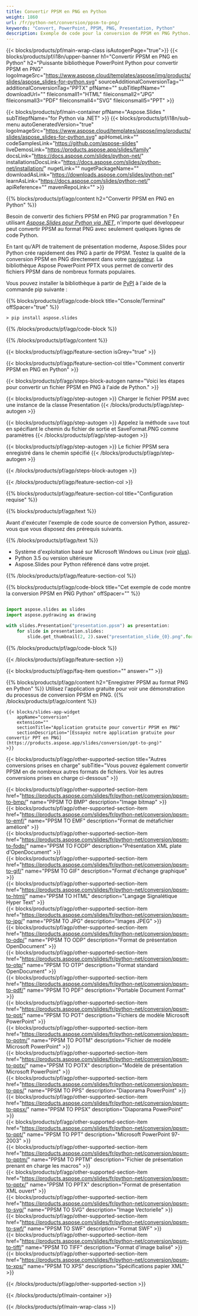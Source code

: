```yaml
---
title: Convertir PPSM en PNG en Python
weight: 1860
url: /fr/python-net/conversion/ppsm-to-png/ 
keywords: "Convert, PowerPoint, PPSM, PNG, Presentation, Python"
description: Exemple de code pour la conversion de PPSM en PNG Python. Utilisez l'API PowerPoint Python pour la conversion par lots de fichiers PPSM en fichiers PNG.
---
```


{{< blocks/products/pf/main-wrap-class isAutogenPage="true">}}
{{< blocks/products/pf/i18n/upper-banner h1="Convertir PPSM en PNG en Python" h2="Puissante bibliothèque PowerPoint Python pour convertir PPSM en PNG" logoImageSrc="https://www.aspose.cloud/templates/aspose/img/products/slides/aspose_slides-for-python.svg" sourceAdditionalConversionTag="" additionalConversionTag="PPTX" pfName="" subTitlepfName="" downloadUrl="" fileiconsmall1="HTML" fileiconsmall2="JPG" fileiconsmall3="PDF" fileiconsmall4="SVG" fileiconsmall5="PPT" >}}

{{< blocks/products/pf/main-container pfName="Aspose.Slides " subTitlepfName="for Python via .NET" >}}
{{< blocks/products/pf/i18n/sub-menu autoGeneratedVersion="true" logoImageSrc="https://www.aspose.cloud/templates/aspose/img/products/slides/aspose_slides-for-python.svg" apiHomeLink="" codeSamplesLink="https://github.com/aspose-slides" liveDemosLink="https://products.aspose.app/slides/family" docsLink="https://docs.aspose.com/slides/python-net/" installationsDocsLink="https://docs.aspose.com/slides/python-net/installation/" nugetLink="" nugetPackageName="" downloadAsLink="https://downloads.aspose.com/slides/python-net" learnAsLink="https://docs.aspose.com/slides/python-net/" apiReference="" mavenRepoLink="" >}}

{{% blocks/products/pf/agp/content h2="Convertir PPSM en PNG en Python" %}}

Besoin de convertir des fichiers PPSM en PNG par programmation ? En utilisant [*Aspose.Slides pour Python via .NET*](https://products.aspose.com/slides/fr/python-net/), n'importe quel développeur peut convertir PPSM au format PNG avec seulement quelques lignes de code Python.

En tant qu'API de traitement de présentation moderne, Aspose.Slides pour Python crée rapidement des PNG à partir de PPSM. Testez la qualité de la conversion PPSM en PNG directement dans votre [navigateur](https://products.aspose.app/slides/conversion/ppt-to-png). La bibliothèque Aspose PowerPoint PPTX vous permet de convertir des fichiers PPSM dans de nombreux formats populaires.

Vous pouvez installer la bibliothèque à partir de [PyPI](https://pypi.org/project/Aspose.Slides/) à l'aide de la commande pip suivante :

{{% blocks/products/pf/agp/code-block title="Console/Terminal" offSpacer="true" %}}

```console
> pip install aspose.slides

```

{{% /blocks/products/pf/agp/code-block %}}

{{% /blocks/products/pf/agp/content %}}

{{< blocks/products/pf/agp/feature-section isGrey="true" >}}

{{< blocks/products/pf/agp/feature-section-col title="Comment convertir PPSM en PNG en Python" >}}

{{< blocks/products/pf/agp/steps-block-autogen name="Voici les étapes pour convertir un fichier PPSM en PNG à l'aide de Python." >}}

{{< blocks/products/pf/agp/step-autogen >}}
Charger le fichier PPSM avec une instance de la classe Presentation
{{< /blocks/products/pf/agp/step-autogen >}}

{{< blocks/products/pf/agp/step-autogen >}}
Appelez la méthode `save` tout en spécifiant le chemin du fichier de sortie et SaveFormat.PNG comme paramètres
{{< /blocks/products/pf/agp/step-autogen >}}

{{< blocks/products/pf/agp/step-autogen >}}
Le fichier PPSM sera enregistré dans le chemin spécifié
{{< /blocks/products/pf/agp/step-autogen >}}

{{< /blocks/products/pf/agp/steps-block-autogen >}}

{{< /blocks/products/pf/agp/feature-section-col >}}

{{% blocks/products/pf/agp/feature-section-col title="Configuration requise" %}}

{{% blocks/products/pf/agp/text %}}

 Avant d'exécuter l'exemple de code source de conversion Python, assurez-vous que vous disposez des prérequis suivants.

{{% /blocks/products/pf/agp/text %}}

- Système d'exploitation basé sur Microsoft Windows ou Linux (voir [plus](https://docs.aspose.com/slides/python-net/system-requirements/)).
- Python 3.5 ou version ultérieure
- Aspose.Slides pour Python référencé dans votre projet.

{{% /blocks/products/pf/agp/feature-section-col %}}

{{% blocks/products/pf/agp/code-block title="Cet exemple de code montre la conversion PPSM en PNG Python" offSpacer="" %}}

```py

import aspose.slides as slides
import aspose.pydrawing as drawing

with slides.Presentation("presentation.ppsm") as presentation:
    for slide in presentation.slides:
        slide.get_thumbnail(2, 2).save("presentation_slide_{0}.png".format(str(slide.slide_number)), drawing.imaging.ImageFormat.png)

```
{{% /blocks/products/pf/agp/code-block %}}

{{< /blocks/products/pf/agp/feature-section >}}

{{< blocks/products/pf/agp/faq-item question="" answer="" >}}
 
{{% blocks/products/pf/agp/content h2="Enregistrer PPSM au format PNG en Python" %}}
Utilisez l'application gratuite pour voir une démonstration du processus de conversion PPSM en PNG. 
{{% /blocks/products/pf/agp/content %}}

<!-- aboutfile Starts -->

<!-- aboutfile Ends -->

    {{< blocks/slides-app-widget 
        appName="conversion"
        extension=""
        sectionTitle="Application gratuite pour convertir PPSM en PNG" 
        sectionDescription="[Essayez notre application gratuite pour convertir PPT en PNG](https://products.aspose.app/slides/conversion/ppt-to-png)" 
    >}}
    
{{< blocks/products/pf/agp/other-supported-section title="Autres conversions prises en charge" subTitle="Vous pouvez également convertir PPSM en de nombreux autres formats de fichiers. Voir les autres conversions prises en charge ci-dessous" >}}

{{< blocks/products/pf/agp/other-supported-section-item href="https://products.aspose.com/slides/fr/python-net/conversion/ppsm-to-bmp/" name="PPSM TO BMP" description="Image bitmap" >}}  
{{< blocks/products/pf/agp/other-supported-section-item href="https://products.aspose.com/slides/fr/python-net/conversion/ppsm-to-emf/" name="PPSM TO EMF" description="Format de métafichier amélioré" >}}  
{{< blocks/products/pf/agp/other-supported-section-item href="https://products.aspose.com/slides/fr/python-net/conversion/ppsm-to-fodp/" name="PPSM TO FODP" description="Présentation XML plate d'OpenDocument" >}}  
{{< blocks/products/pf/agp/other-supported-section-item href="https://products.aspose.com/slides/fr/python-net/conversion/ppsm-to-gif/" name="PPSM TO GIF" description="Format d'échange graphique" >}}  
{{< blocks/products/pf/agp/other-supported-section-item href="https://products.aspose.com/slides/fr/python-net/conversion/ppsm-to-html/" name="PPSM TO HTML" description="Langage Signalétique Hyper Text" >}}  
{{< blocks/products/pf/agp/other-supported-section-item href="https://products.aspose.com/slides/fr/python-net/conversion/ppsm-to-jpg/" name="PPSM TO JPG" description="Images JPEG" >}}  
{{< blocks/products/pf/agp/other-supported-section-item href="https://products.aspose.com/slides/fr/python-net/conversion/ppsm-to-odp/" name="PPSM TO ODP" description="Format de présentation OpenDocument" >}}  
{{< blocks/products/pf/agp/other-supported-section-item href="https://products.aspose.com/slides/fr/python-net/conversion/ppsm-to-otp/" name="PPSM TO OTP" description="Format standard OpenDocument" >}}  
{{< blocks/products/pf/agp/other-supported-section-item href="https://products.aspose.com/slides/fr/python-net/conversion/ppsm-to-pdf/" name="PPSM TO PDF" description="Portable Document Format" >}}  
{{< blocks/products/pf/agp/other-supported-section-item href="https://products.aspose.com/slides/fr/python-net/conversion/ppsm-to-pot/" name="PPSM TO POT" description="Fichiers de modèle Microsoft PowerPoint" >}}  
{{< blocks/products/pf/agp/other-supported-section-item href="https://products.aspose.com/slides/fr/python-net/conversion/ppsm-to-potm/" name="PPSM TO POTM" description="Fichier de modèle Microsoft PowerPoint" >}}  
{{< blocks/products/pf/agp/other-supported-section-item href="https://products.aspose.com/slides/fr/python-net/conversion/ppsm-to-potx/" name="PPSM TO POTX" description="Modèle de présentation Microsoft PowerPoint" >}}  
{{< blocks/products/pf/agp/other-supported-section-item href="https://products.aspose.com/slides/fr/python-net/conversion/ppsm-to-pps/" name="PPSM TO PPS" description="Diaporama PowerPoint" >}}  
{{< blocks/products/pf/agp/other-supported-section-item href="https://products.aspose.com/slides/fr/python-net/conversion/ppsm-to-ppsx/" name="PPSM TO PPSX" description="Diaporama PowerPoint" >}}  
{{< blocks/products/pf/agp/other-supported-section-item href="https://products.aspose.com/slides/fr/python-net/conversion/ppsm-to-ppt/" name="PPSM TO PPT" description="Microsoft PowerPoint 97-2003" >}}  
{{< blocks/products/pf/agp/other-supported-section-item href="https://products.aspose.com/slides/fr/python-net/conversion/ppsm-to-pptm/" name="PPSM TO PPTM" description="Fichier de présentation prenant en charge les macros" >}}  
{{< blocks/products/pf/agp/other-supported-section-item href="https://products.aspose.com/slides/fr/python-net/conversion/ppsm-to-pptx/" name="PPSM TO PPTX" description="Format de présentation XML ouvert" >}}  
{{< blocks/products/pf/agp/other-supported-section-item href="https://products.aspose.com/slides/fr/python-net/conversion/ppsm-to-svg/" name="PPSM TO SVG" description="Image Vectorielle" >}}  
{{< blocks/products/pf/agp/other-supported-section-item href="https://products.aspose.com/slides/fr/python-net/conversion/ppsm-to-swf/" name="PPSM TO SWF" description="Format SWF" >}}  
{{< blocks/products/pf/agp/other-supported-section-item href="https://products.aspose.com/slides/fr/python-net/conversion/ppsm-to-tiff/" name="PPSM TO TIFF" description="Format d'image balisé" >}}  
{{< blocks/products/pf/agp/other-supported-section-item href="https://products.aspose.com/slides/fr/python-net/conversion/ppsm-to-xps/" name="PPSM TO XPS" description="Spécifications papier XML" >}}  


{{< /blocks/products/pf/agp/other-supported-section >}}

{{< /blocks/products/pf/main-container >}}
    
{{< /blocks/products/pf/main-wrap-class >}}
